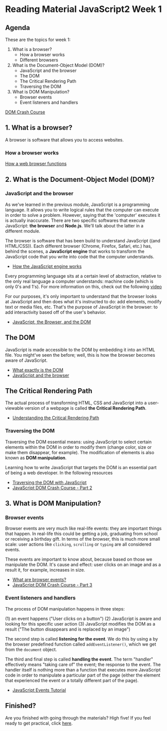 # Reading Material JavaScript2 Week 1

## Agenda

These are the topics for week 1:

1. What is a browser?
   - How a browser works
   - Different browsers
2. What is the Document-Object Model (DOM)?
   - JavaScript and the browser
   - The DOM
   - The Critical Rendering Path
   - Traversing the DOM
3. What is DOM Manipulation?
   - Browser events
   - Event listeners and handlers

[DOM Crash Course](https://www.youtube.com/playlist?list=PLillGF-RfqbYE6Ik_EuXA2iZFcE082B3s)

## 1. What is a browser?

A browser is software that allows you to access websites.

### How a browser works

[How a web browser functions](https://www.youtube.com/watch?v=z0HN-fG6oT4)

## 2. What is the Document-Object Model (DOM)?

### JavaScript and the browser

As we've learned in the previous module, JavaScript is a programming language. It allows you to write logical rules that the computer can execute in order to solve a problem. However, saying that the 'computer' executes it is actually inaccurate. There are two specific softwares that execute JavaScript: **the browser** and **Node.js**. We'll talk about the latter in a different module.

The browser is software that has been build to understand JavaScript ((and HTML/CSS)). Each different browser (Chrome, Firefox, Safari, etc.) has, behind the scenes, a **JavaScript engine** that works to transform the JavaScript code that you write into code that the computer understands.

- [How the JavaScript engine works](https://www.youtube.com/watch?v=KM9coMpy5sQ)

Every programming language sits at a certain level of abstraction, relative to the only real language a computer understands: machine code (which is only 0's and 1's). For more information on this, check out the following [video](https://www.youtube.com/watch?v=bUWCD45qniA)

For our purposes, it's only important to understand that the browser looks at JavaScript and then does what it's instructed to do: add elements, modify text or media files, etc. That's the purpose of JavaScript in the browser: to add interactivity based off of the user's behavior.

- [JavaScript, the Browser, and the DOM](https://www.youtube.com/watch?v=31ViueuIXGE)

## The DOM

JavaScript is made accessible to the DOM by embedding it into an HTML file. You might've seen the <script></script> before; well, this is how the browser becomes aware of JavaScript.

- [What exactly is the DOM](https://bitsofco.de/what-exactly-is-the-dom/)
- [JavaScript and the browser](https://eloquentjavascript.net/13_browser.html)

## The Critical Rendering Path

The actual process of transforming HTML, CSS and JavaScript into a user-viewable version of a webpage is called **the Critical Rendering Path**.

- [Understanding the Critical Rendering Path](https://bitsofco.de/understanding-the-critical-rendering-path/)

### Traversing the DOM

Traversing the DOM essential means: using JavaScript to select certain elements within the DOM in order to modify them (change color, size or make them disappear, for example). The modification of elements is also known as **DOM manipulation**.

Learning how to write JavaScript that targets the DOM is an essential part of being a web developer. In the following resources

- [Traversing the DOM with JavaScript](https://zellwk.com/blog/dom-traversals/)
- [JavaScript DOM Crash Course - Part 2](https://www.youtube.com/watch?v=mPd2aJXCZ2g)

## 3. What is DOM Manipulation?

### Browser events

Browser events are very much like real-life events: they are important things that happen. In real-life this could be getting a job, graduating from school or receiving a birthday gift. In terms of the browser, this is much more small scale: user actions like `clicking`, `scrolling` or `typing` are all considered events.

These events are important to know about, because based on those we manipulate the DOM. It's cause and effect: user clicks on an image and as a result it, for example, increases in size.

- [What are browser events?](https://www.youtube.com/watch?v=LeKKU3a4AQo)
- [JavaScript DOM Crash Course - Part 3](https://www.youtube.com/watch?v=wK2cBMcDTss)

### Event listeners and handlers

The process of DOM manipulation happens in three steps:

(1) an event happens ("User clicks on a button")
(2) JavaScript is aware and looking for this specific user action
(3) JavaScript modifies the DOM as a result ("The button disappears and is replaced by an image")

The second step is called **listening for the event**. We do this by using a by the browser predefined function called `addEventListener()`, which we get from the `document` object.

The third and final step is called **handling the event**. The term "handler" effectively means "taking care of" the event; the response to the event. The handler itself is nothing more than a function that executes more JavaScript code in order to manipulate a particular part of the page (either the element that experienced the event or a totally different part of the page).

- [JavaScript Events Tutorial](https://www.youtube.com/watch?v=e57ReoUn6kM)

## Finished?

Are you finished with going through the materials? High five! If you feel ready to get practical, click [here](./MAKEME.md).
